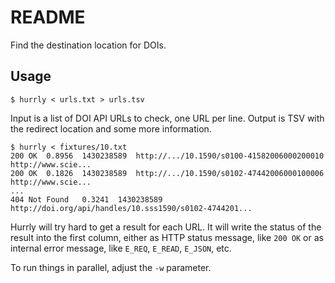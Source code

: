 README
======

Find the destination location for DOIs.

Usage
-----

    $ hurrly < urls.txt > urls.tsv

Input is a list of DOI API URLs to check, one URL per line. Output is TSV with
the redirect location and some more information.

    $ hurrly < fixtures/10.txt
    200 OK  0.8956  1430238589  http://.../10.1590/s0100-41582006000200010  http://www.scie...
    200 OK  0.1826  1430238589  http://.../10.1590/s0102-47442006000100006  http://www.scie...
    ...
    404 Not Found   0.3241  1430238589  http://doi.org/api/handles/10.sss1590/s0102-4744201...

Hurrly will try hard to get a result for each URL. It will write the status of the result
into the first column, either as HTTP status message, like `200 OK` or as internal error message,
like `E_REQ`, `E_READ`, `E_JSON`, etc.

To run things in parallel, adjust the `-w` parameter.
